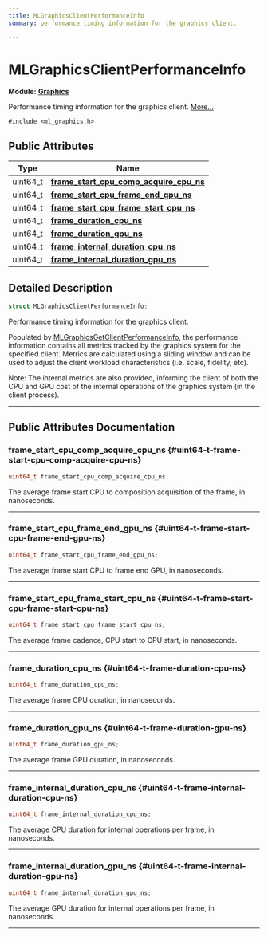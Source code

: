 ```yaml
---
title: MLGraphicsClientPerformanceInfo
summary: performance timing information for the graphics client. 

---
```


# MLGraphicsClientPerformanceInfo

**Module:** **[Graphics](/versioned_docs/version-22-May-2023/api-ref/api/Modules/group___graphics/group___graphics.md)**



Performance timing information for the graphics client.  [More...](#detailed-description)


`#include <ml_graphics.h>`

## Public Attributes

| Type           | Name           |
| -------------- | -------------- |
| uint64_t | **[frame_start_cpu_comp_acquire_cpu_ns](/versioned_docs/version-22-May-2023/api-ref/api/Modules/group___graphics/struct_m_l_graphics_client_performance_info.md#uint64-t-frame-start-cpu-comp-acquire-cpu-ns)**  |
| uint64_t | **[frame_start_cpu_frame_end_gpu_ns](/versioned_docs/version-22-May-2023/api-ref/api/Modules/group___graphics/struct_m_l_graphics_client_performance_info.md#uint64-t-frame-start-cpu-frame-end-gpu-ns)**  |
| uint64_t | **[frame_start_cpu_frame_start_cpu_ns](/versioned_docs/version-22-May-2023/api-ref/api/Modules/group___graphics/struct_m_l_graphics_client_performance_info.md#uint64-t-frame-start-cpu-frame-start-cpu-ns)**  |
| uint64_t | **[frame_duration_cpu_ns](/versioned_docs/version-22-May-2023/api-ref/api/Modules/group___graphics/struct_m_l_graphics_client_performance_info.md#uint64-t-frame-duration-cpu-ns)**  |
| uint64_t | **[frame_duration_gpu_ns](/versioned_docs/version-22-May-2023/api-ref/api/Modules/group___graphics/struct_m_l_graphics_client_performance_info.md#uint64-t-frame-duration-gpu-ns)**  |
| uint64_t | **[frame_internal_duration_cpu_ns](/versioned_docs/version-22-May-2023/api-ref/api/Modules/group___graphics/struct_m_l_graphics_client_performance_info.md#uint64-t-frame-internal-duration-cpu-ns)**  |
| uint64_t | **[frame_internal_duration_gpu_ns](/versioned_docs/version-22-May-2023/api-ref/api/Modules/group___graphics/struct_m_l_graphics_client_performance_info.md#uint64-t-frame-internal-duration-gpu-ns)**  |

## Detailed Description

```cpp
struct MLGraphicsClientPerformanceInfo;
```

Performance timing information for the graphics client. 

Populated by [MLGraphicsGetClientPerformanceInfo](/versioned_docs/version-22-May-2023/api-ref/api/Modules/group___graphics/group___graphics.md#mlresult-mlgraphicsgetclientperformanceinfo), the performance information contains all metrics tracked by the graphics system for the specified client. Metrics are calculated using a sliding window and can be used to adjust the client workload characteristics (i.e. scale, fidelity, etc).




Note: The internal metrics are also provided, informing the client of both the CPU and GPU cost of the internal operations of the graphics system (in the client process). 





-----------
## Public Attributes Documentation

### frame_start_cpu_comp_acquire_cpu_ns {#uint64-t-frame-start-cpu-comp-acquire-cpu-ns}

```cpp
uint64_t frame_start_cpu_comp_acquire_cpu_ns;
```


The average frame start CPU to composition acquisition of the frame, in nanoseconds. 





-----------

### frame_start_cpu_frame_end_gpu_ns {#uint64-t-frame-start-cpu-frame-end-gpu-ns}

```cpp
uint64_t frame_start_cpu_frame_end_gpu_ns;
```


The average frame start CPU to frame end GPU, in nanoseconds. 





-----------

### frame_start_cpu_frame_start_cpu_ns {#uint64-t-frame-start-cpu-frame-start-cpu-ns}

```cpp
uint64_t frame_start_cpu_frame_start_cpu_ns;
```


The average frame cadence, CPU start to CPU start, in nanoseconds. 





-----------

### frame_duration_cpu_ns {#uint64-t-frame-duration-cpu-ns}

```cpp
uint64_t frame_duration_cpu_ns;
```


The average frame CPU duration, in nanoseconds. 





-----------

### frame_duration_gpu_ns {#uint64-t-frame-duration-gpu-ns}

```cpp
uint64_t frame_duration_gpu_ns;
```


The average frame GPU duration, in nanoseconds. 





-----------

### frame_internal_duration_cpu_ns {#uint64-t-frame-internal-duration-cpu-ns}

```cpp
uint64_t frame_internal_duration_cpu_ns;
```


The average CPU duration for internal operations per frame, in nanoseconds. 





-----------

### frame_internal_duration_gpu_ns {#uint64-t-frame-internal-duration-gpu-ns}

```cpp
uint64_t frame_internal_duration_gpu_ns;
```


The average GPU duration for internal operations per frame, in nanoseconds. 





-----------


